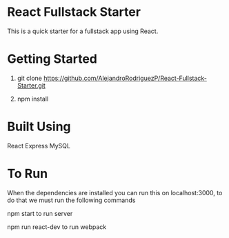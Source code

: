 # React Fullstack Starter

This is a quick starter for a fullstack app using React.

# Getting Started
1) git clone https://github.com/AlejandroRodriguezP/React-Fullstack-Starter.git

2) npm install

# Built Using
React
Express
MySQL

# To Run
When the dependencies are installed you can run this on localhost:3000, to do that we must run the following commands

npm start
to run server

npm run react-dev
to run webpack
